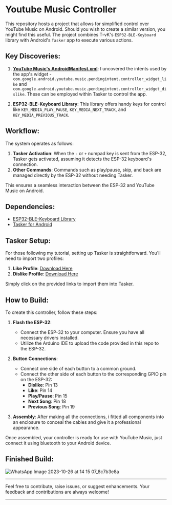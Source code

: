 # Youtube Music Controller

This repository hosts a project that allows for simplified control over YouTube Music on Android. Should you wish to create a similar version, you might find this useful. The project combines T-vK's `ESP32-BLE-Keyboard` library with Android's `Tasker` app to execute various actions.

## Key Discoveries:
1. [**YouTube Music's AndroidManifest.xml**](https://pastebin.com/hZAZ4B8j): I uncovered the intents used by the app's widget - `com.google.android.youtube.music.pendingintent.controller_widget_like` and `com.google.android.youtube.music.pendingintent.controller_widget_dislike`. These can be employed within Tasker to control the app.
   
2. **ESP32-BLE-Keyboard Library**: This library offers handy keys for control like `KEY_MEDIA_PLAY_PAUSE`, `KEY_MEDIA_NEXT_TRACK`, and `KEY_MEDIA_PREVIOUS_TRACK`.

## Workflow:

The system operates as follows:

1. **Tasker Activation**: When the `-` or `+` numpad key is sent from the ESP-32, Tasker gets activated, assuming it detects the ESP-32 keyboard's connection.
2. **Other Commands**: Commands such as play/pause, skip, and back are managed directly by the ESP-32 without needing Tasker.

This ensures a seamless interaction between the ESP-32 and YouTube Music on Android.

## Dependencies:
- [ESP32-BLE-Keyboard Library](https://github.com/T-vK/ESP32-BLE-Keyboard)
- [Tasker for Android](https://play.google.com/store/apps/details?id=net.dinglisch.android.taskerm&hl=en&gl=US)

## Tasker Setup:

For those following my tutorial, setting up Tasker is straightforward. You'll need to import two profiles:

1. **Like Profile**: [Download Here](https://taskernet.com/shares/?user=AS35m8nw28MNvVfgmOBywOnzEZyZSumABPSUoM2%2B5ClQ0jYXGuLQOg3lMLnYZX%2F0Qg%2B0Wz%2BP&id=Profile%3ALike)
2. **Dislike Profile**: [Download Here](https://taskernet.com/shares/?user=AS35m8nw28MNvVfgmOBywOnzEZyZSumABPSUoM2%2B5ClQ0jYXGuLQOg3lMLnYZX%2F0Qg%2B0Wz%2BP&id=Profile%3ADislike)

Simply click on the provided links to import them into Tasker.

## How to Build:

To create this controller, follow these steps:

1. **Flash the ESP-32**:
   - Connect the ESP-32 to your computer. Ensure you have all necessary drivers installed.
   - Utilize the Arduino IDE to upload the code provided in this repo to the ESP-32.
   
2. **Button Connections**:
    - Connect one side of each button to a common ground.
    - Connect the other side of each button to the corresponding GPIO pin on the ESP-32:
      - **Dislike**: Pin 13
      - **Like**: Pin 14
      - **Play/Pause**: Pin 15
      - **Next Song**: Pin 18
      - **Previous Song**: Pin 19

3. **Assembly**: After making all the connections, i fitted all components into an enclosure to conceal the cables and give it a professional appearance.

Once assembled, your controller is ready for use with YouTube Music, just connect it using bluetooth to your Android device.

## Finished Build:

![WhatsApp Image 2023-10-26 at 14 15 07_8c7b3e8a](https://github.com/mattestanka/Youtube-Music-Controller/assets/53266220/5dc99bad-ac48-4968-824a-dcc554dbc227)

---

Feel free to contribute, raise issues, or suggest enhancements. Your feedback and contributions are always welcome!

---


